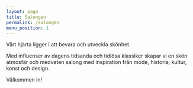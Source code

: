 ```yaml
---
layout: page
title: Salongen
permalink: /salongen
menu_position: 1
---
```

Vårt hjärta ligger i att bevara och utveckla skönhet.

Med influenser av dagens tidsanda och tidlösa klassiker skapar vi en skön atmosfär och medveten salong med inspiration från mode, historia, kultur, konst och design.

Välkommen in!